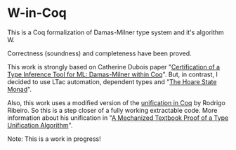 # W-in-Coq
This is a Coq formalization of Damas-Milner type system and it's algorithm W.

Correctness (soundness) and completeness have been proved.

This work is strongly based on Catherine Dubois paper "[Certification of a Type Inference Tool for ML: Damas-Milner within Coq](https://link.springer.com/article/10.1023%2FA%3A1006285817788)". But, in contrast, I decided to use LTac automation, dependent types and "[The Hoare State Monad](https://link.springer.com/chapter/10.1007/978-3-642-03359-9_30)".

Also, this work uses a modified version of the [unification in Coq](https://github.com/rodrigogribeiro/unification) by Rodrigo Ribeiro. So this is a step closer of a fully working extractable code. More information about his unification in "[A Mechanized Textbook Proof of a Type Unification Algorithm](https://link.springer.com/chapter/10.1007/978-3-319-29473-5_8)".

Note: This is a work in progress!